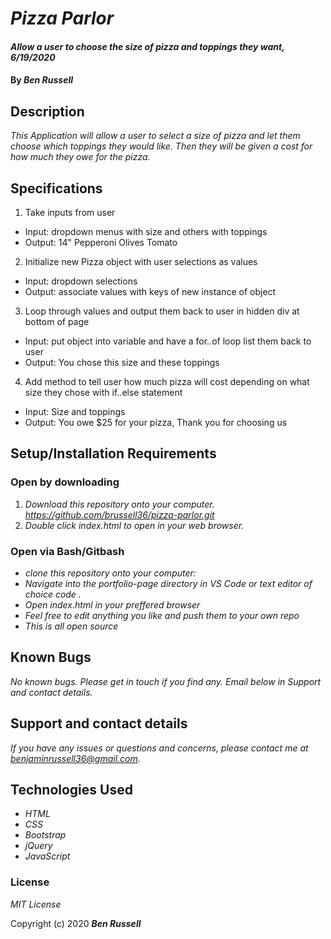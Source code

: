 # _Pizza Parlor_

#### _Allow a user to choose the size of pizza and toppings they want, 6/19/2020_

#### By _**Ben Russell**_

## Description

_This Application will allow a user to select a size of pizza and let them choose which toppings they would like. Then they will be given a cost for how much they owe for the pizza._

## Specifications

1. Take inputs from user
* Input: dropdown menus with size and others with toppings 
* Output: 14"
          Pepperoni
          Olives
          Tomato

2. Initialize new Pizza object with user selections as values
* Input: dropdown selections
* Output: associate values with keys of new instance of object

3. Loop through values and output them back to user in hidden div at bottom of page
* Input: put object into variable and have a for..of loop list them back to user
* Output: You chose this size and these toppings

4. Add method to tell user how much pizza will cost depending on what size they chose with if..else statement
* Input: Size and toppings
* Output: You owe $25 for your pizza, Thank you for choosing us

## Setup/Installation Requirements

### Open by downloading

1. _Download this repository onto your computer. https://github.com/brussell36/pizza-parlor.git_
2. _Double click index.html to open in your web browser._

### Open via Bash/Gitbash

* _clone this repository onto your computer:_
* _Navigate into the portfolio-page directory in VS Code or text editor of choice code ._
* _Open index.html in your preffered browser_
* _Feel free to edit anything you like and push them to your own repo_
* _This is all open source_


## Known Bugs

_No known bugs. Please get in touch if you find any. Email below in Support and contact details._

## Support and contact details

_If you have any issues or questions and concerns, please contact me at benjaminrussell36@gmail.com._

## Technologies Used

* _HTML_
* _CSS_
* _Bootstrap_
* _jQuery_
* _JavaScript_

### License

*MIT License*

Copyright (c) 2020 **_Ben Russell_**